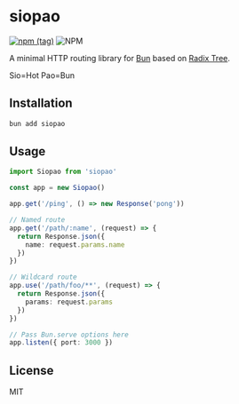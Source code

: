 # siopao

[![npm (tag)](https://img.shields.io/npm/v/siopao?style=flat&colorA=000000&colorB=000000)](https://www.npmjs.com/package/siopao) ![NPM](https://img.shields.io/npm/l/siopao?style=flat&colorA=000000&colorB=000000)

A minimal HTTP routing library for [Bun](https://github.com/Jarred-Sumner/bun) based on [Radix Tree](https://github.com/unjs/radix3).

Sio=Hot Pao=Bun

## Installation

```bash
bun add siopao
```

## Usage

```ts
import Siopao from 'siopao'

const app = new Siopao()

app.get('/ping', () => new Response('pong'))

// Named route
app.get('/path/:name', (request) => {
  return Response.json({
    name: request.params.name
  })
})

// Wildcard route
app.use('/path/foo/**', (request) => {
  return Response.json({
    params: request.params
  })
})

// Pass Bun.serve options here
app.listen({ port: 3000 })
```

## License

MIT
